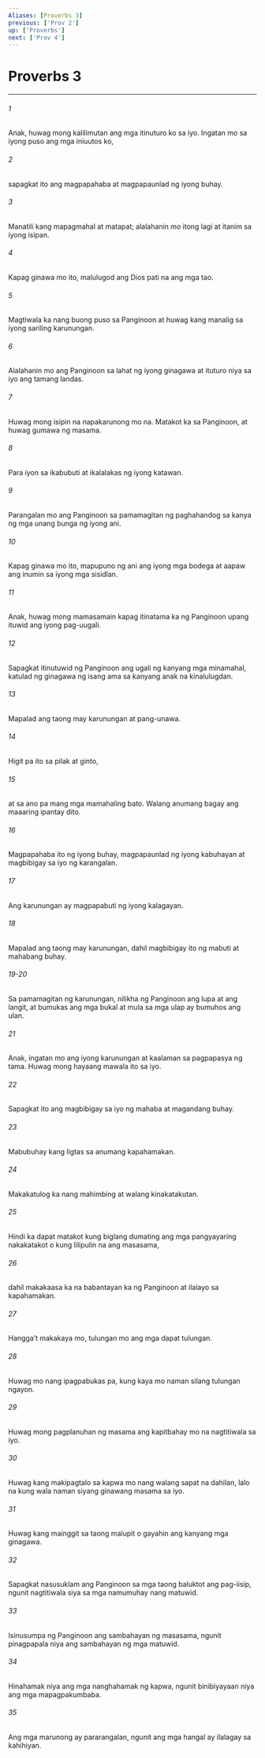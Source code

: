 ```yaml
---
Aliases: [Proverbs 3]
previous: ['Prov 2']
up: ['Proverbs']
next: ['Prov 4']
---
```

# Proverbs 3

***


###### 1 


Anak, huwag mong kalilimutan ang mga itinuturo ko sa iyo. Ingatan mo sa iyong puso ang mga iniuutos ko, 


###### 2 


sapagkat ito ang magpapahaba at magpapaunlad ng iyong buhay. 


###### 3 


Manatili kang mapagmahal at matapat; alalahanin mo itong lagi at itanim sa iyong isipan. 


###### 4 


Kapag ginawa mo ito, malulugod ang Dios pati na ang mga tao. 


###### 5 


Magtiwala ka nang buong puso sa Panginoon at huwag kang manalig sa iyong sariling karunungan. 


###### 6 


Alalahanin mo ang Panginoon sa lahat ng iyong ginagawa at ituturo niya sa iyo ang tamang landas. 


###### 7 


Huwag mong isipin na napakarunong mo na. Matakot ka sa Panginoon, at huwag gumawa ng masama. 


###### 8 


Para iyon sa ikabubuti at ikalalakas ng iyong katawan. 


###### 9 


Parangalan mo ang Panginoon sa pamamagitan ng paghahandog sa kanya ng mga unang bunga ng iyong ani. 


###### 10 


Kapag ginawa mo ito, mapupuno ng ani ang iyong mga bodega at aapaw ang inumin sa iyong mga sisidlan. 


###### 11 


Anak, huwag mong mamasamain kapag itinatama ka ng Panginoon upang ituwid ang iyong pag-uugali. 


###### 12 


Sapagkat itinutuwid ng Panginoon ang ugali ng kanyang mga minamahal, katulad ng ginagawa ng isang ama sa kanyang anak na kinalulugdan. 


###### 13 


Mapalad ang taong may karunungan at pang-unawa. 


###### 14 


Higit pa ito sa pilak at ginto, 


###### 15 


at sa ano pa mang mga mamahaling bato. Walang anumang bagay ang maaaring ipantay dito. 


###### 16 


Magpapahaba ito ng iyong buhay, magpapaunlad ng iyong kabuhayan at magbibigay sa iyo ng karangalan. 


###### 17 


Ang karunungan ay magpapabuti ng iyong kalagayan. 


###### 18 


Mapalad ang taong may karunungan, dahil magbibigay ito ng mabuti at mahabang buhay.

###### 19-20

Sa pamamagitan ng karunungan, nilikha ng Panginoon ang lupa at ang langit, at bumukas ang mga bukal at mula sa mga ulap ay bumuhos ang ulan. 


###### 21 


Anak, ingatan mo ang iyong karunungan at kaalaman sa pagpapasya ng tama. Huwag mong hayaang mawala ito sa iyo. 


###### 22 


Sapagkat ito ang magbibigay sa iyo ng mahaba at magandang buhay. 


###### 23 


Mabubuhay kang ligtas sa anumang kapahamakan. 


###### 24 


Makakatulog ka nang mahimbing at walang kinakatakutan. 


###### 25 


Hindi ka dapat matakot kung biglang dumating ang mga pangyayaring nakakatakot o kung lilipulin na ang masasama, 


###### 26 


dahil makakaasa ka na babantayan ka ng Panginoon at ilalayo sa kapahamakan. 


###### 27 


Hanggaʼt makakaya mo, tulungan mo ang mga dapat tulungan. 


###### 28 


Huwag mo nang ipagpabukas pa, kung kaya mo naman silang tulungan ngayon. 


###### 29 


Huwag mong pagplanuhan ng masama ang kapitbahay mo na nagtitiwala sa iyo. 


###### 30 


Huwag kang makipagtalo sa kapwa mo nang walang sapat na dahilan, lalo na kung wala naman siyang ginawang masama sa iyo. 


###### 31 


Huwag kang mainggit sa taong malupit o gayahin ang kanyang mga ginagawa. 


###### 32 


Sapagkat nasusuklam ang Panginoon sa mga taong baluktot ang pag-iisip, ngunit nagtitiwala siya sa mga namumuhay nang matuwid. 


###### 33 


Isinusumpa ng Panginoon ang sambahayan ng masasama, ngunit pinagpapala niya ang sambahayan ng mga matuwid. 


###### 34 


Hinahamak niya ang mga nanghahamak ng kapwa, ngunit binibiyayaan niya ang mga mapagpakumbaba. 


###### 35 


Ang mga marunong ay pararangalan, ngunit ang mga hangal ay ilalagay sa kahihiyan.
